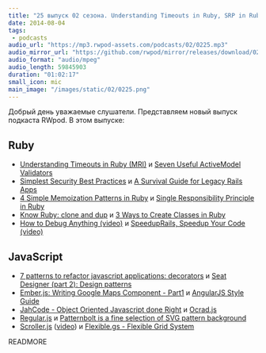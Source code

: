 ```yaml
---
title: "25 выпуск 02 сезона. Understanding Timeouts in Ruby, SRP in Ruby, Know Ruby: clone and dup, Ember.js: Writing Google Maps Component, JahCode, Scroller.js и прочее"
date: 2014-08-04
tags:
 - podcasts
audio_url: "https://mp3.rwpod-assets.com/podcasts/02/0225.mp3"
audio_mirror_url: "https://github.com/rwpod/mirror/releases/download/02.25/0225.mp3"
audio_format: "audio/mpeg"
audio_length: 59845903
duration: "01:02:17"
small_icon: mic
main_image: "/images/static/02/0225.png"
---
```


Добрый день уважаемые слушатели. Представляем новый выпуск подкаста RWpod. В этом выпуске:

## Ruby

 - [Understanding Timeouts in Ruby (MRI)](http://redgetan.cc/understanding-timeouts-in-cruby) и [Seven Useful ActiveModel Validators](http://viget.com/extend/seven-useful-activemodel-validators)
 - [Simplest Security Best Practices](https://netguru.co/blog/posts/simplest-security-best-practices-for-servers-hosting-ruby-on-rails-apps) и [A Survival Guide for Legacy Rails Apps](http://littlelines.com/blog/2014/07/28/a-survival-guide-for-legacy-rails-apps/)
 - [4 Simple Memoization Patterns in Ruby](http://www.justinweiss.com/blog/2014/07/28/4-simple-memoization-patterns-in-ruby-and-one-gem/) и [Single Responsibility Principle in Ruby](http://jjbohn.info/blog/2014/07/28/single-responsibility-principle-a-solid-week/)
 - [Know Ruby: clone and dup](http://aaronlasseigne.com/2014/07/16/know-ruby-clone-and-dup/) и [3 Ways to Create Classes in Ruby](http://techblog.thescore.com/2014/07/19/3-ways-to-create-classes-in-ruby/)
 - [How to Debug Anything (video)](http://www.confreaks.com/videos/3451-goruco-how-to-debug-anything) и [SpeedupRails, Speedup Your Code (video)](https://www.youtube.com/watch?v=d2QdITRRMHg)

## JavaScript

 - [7 patterns to refactor javascript applications: decorators](http://journal.crushlovely.com/post/92649246643/7-patterns-to-refactor-javascript-applications-decorator) и [Seat Designer (part 2): Design patterns](https://engineering.eventbrite.com/seat-designer-part-2-design-patterns/)
 - [Ember.js: Writing Google Maps Component - Part1](http://strongpoint.io/blog/2014/07/28/ember-js-writing-google-maps-component-part-1/) и [AngularJS Style Guide](https://github.com/johnpapa/angularjs-styleguide)
 - [JahCode - Object Oriented Javascript done Right](http://jahcode.com/) и [Ocrad.js](http://antimatter15.com/ocrad.js/demo.html)
 - [Regular.js](http://regularjs.github.io/) и [Patternbolt is a fine selection of SVG pattern background](http://buseca.github.io/patternbolt/)
 - [Scroller.js](http://scrollerjs.com/) ([video](https://www.youtube.com/watch?v=VAOPi9C8674)) и [Flexible.gs - Flexible Grid System](http://flexible.gs/)

READMORE

